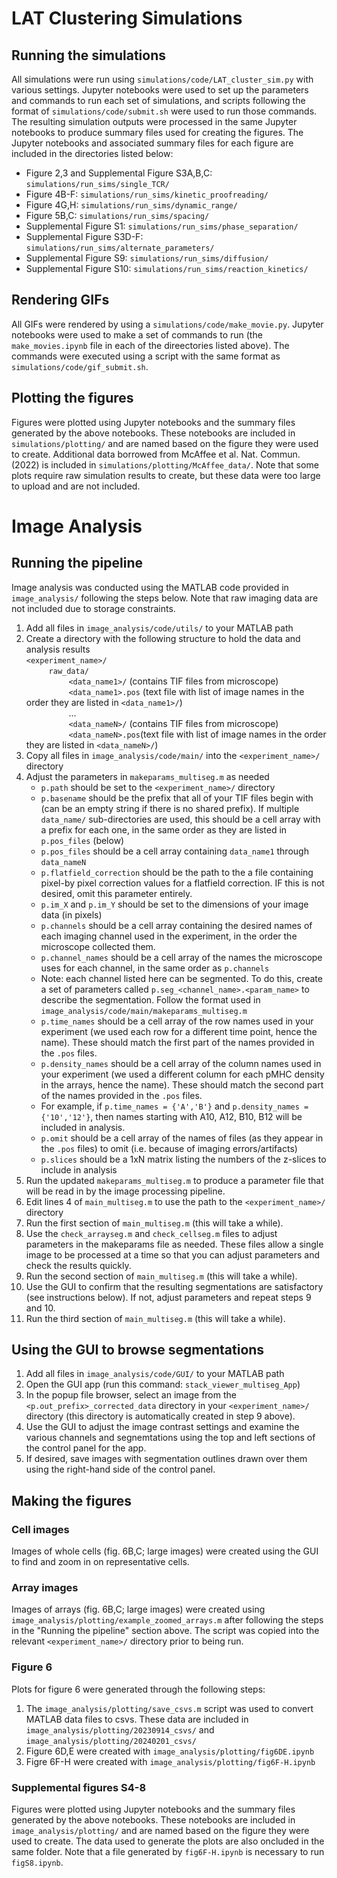 # LAT Clustering Simulations
## Running the simulations
All simulations were run using `simulations/code/LAT_cluster_sim.py` with various settings. Jupyter notebooks were used to set up the parameters and commands to run each set of simulations, and scripts following the format of `simulations/code/submit.sh` were used to run those commands. The resulting simulation outputs were processed in the same Jupyter notebooks to produce summary files used for creating the figures. The Jupyter notebooks and associated summary files for each figure are included in the directories listed below:
- Figure 2,3 and Supplemental Figure S3A,B,C: `simulations/run_sims/single_TCR/`
- Figure 4B-F: `simulations/run_sims/kinetic_proofreading/`
- Figure 4G,H: `simulations/run_sims/dynamic_range/`
- Figure 5B,C: `simulations/run_sims/spacing/`
- Supplemental Figure S1: `simulations/run_sims/phase_separation/`
- Supplemental Figure S3D-F: `simulations/run_sims/alternate_parameters/`
- Supplemental Figure S9: `simulations/run_sims/diffusion/`
- Supplemental Figure S10: `simulations/run_sims/reaction_kinetics/`
## Rendering GIFs
All GIFs were rendered by using a `simulations/code/make_movie.py`. Jupyter notebooks were used to make a set of commands to run (the `make_movies.ipynb` file in each of the direectories listed above). The commands were executed using a script with the same format as `simulations/code/gif_submit.sh`.
## Plotting the figures
Figures were plotted using Jupyter notebooks and the summary files generated by the above notebooks. These notebooks are included in `simulations/plotting/` and are named based on the figure they were used to create. Additional data borrowed from McAffee et al. Nat. Commun. (2022) is included in `simulations/plotting/McAffee_data/`. Note that some plots require raw simulation results to create, but these data were too large to upload and are not included.


# Image Analysis
## Running the pipeline
Image analysis was conducted using the MATLAB code provided in `image_analysis/` following the steps below. Note that raw imaging data are not included due to storage constraints.
1. Add all files in `image_analysis/code/utils/` to your MATLAB path
2. Create a directory with the following structure to hold the data and analysis results\
`<experiment_name>/`\
$\qquad$ `raw_data/`\
$\qquad \qquad$ `<data_name1>/` (contains TIF files from microscope)\
$\qquad \qquad$ `<data_name1>.pos` (text file with list of image names in the order they are listed in `<data_name1>/`)\
$\qquad \qquad$ ...\
$\qquad \qquad$ `<data_nameN>/` (contains TIF files from microscope)\
$\qquad \qquad$ `<data_nameN>.pos`(text file with list of image names in the order they are listed in `<data_nameN>/`)
3. Copy all files in `image_analysis/code/main/` into the `<experiment_name>/` directory
4. Adjust the parameters in `makeparams_multiseg.m` as needed
	- `p.path` should be set to the `<experiment_name>/` directory
	- `p.basename` should be the prefix that all of your TIF files begin with (can be an empty string if there is no shared prefix). If multiple `data_name/` sub-directories are used, this should be a cell array with a prefix for each one, in the same order as they are listed in `p.pos_files` (below)
	- `p.pos_files` should be a cell array containing `data_name1` through `data_nameN`
	- `p.flatfield_correction` should be the path to the a file containing pixel-by pixel correction values for a flatfield correction. IF  this is not desired, omit this parameter entirely.
	- `p.im_X` and `p.im_Y` should be set to the dimensions of your image data (in pixels)
	- `p.channels` should be a cell array containing the desired names of each imaging channel used in the experiment, in the order the microscope collected them.
	- `p.channel_names` should be a cell array of the names the microscope uses for each channel, in the same order as `p.channels`
	- Note: each channel listed here can be segmented. To do this, create a set of parameters called `p.seg_<channel_name>.<param_name>` to describe the segmentation. Follow the format used in `image_analysis/code/main/makeparams_multiseg.m`
	- `p.time_names` should be a cell array of the row names used in your experiment (we used each row for a different time point, hence the name). These should match the first part of the names provided in the `.pos` files.
	- `p.density_names` should be a cell array of the column names used in your experiment (we used a different column for each pMHC density in the arrays, hence the name). These should match the second part of the names provided in the `.pos` files.
	- For example, if `p.time_names = {'A','B'}` and `p.density_names = {'10','12'}`, then names starting with A10, A12, B10, B12 will be included in analysis.
	- `p.omit` should be a cell array of the names of files (as they appear in the `.pos` files) to omit (i.e. because of imaging errors/artifacts)
	- `p.slices` should be a 1xN matrix listing the numbers of the z-slices to include in analysis
5. Run the updated `makeparams_multiseg.m` to produce a parameter file that will be read in by the image processing pipeline.
6. Edit lines 4 of `main_multiseg.m` to use the path to the `<experiment_name>/` directory
7. Run the first section of `main_multiseg.m` (this will take a while).
8. Use the `check_arrayseg.m` and `check_cellseg.m` files to adjust parameters in the makeparams file as needed. These files allow a single image to be processed at a time so that you can adjust parameters and check the results quickly.
9. Run the second section of `main_multiseg.m` (this will take a while).
10. Use the GUI to confirm that the resulting segmentations are satisfactory (see instructions below). If not, adjust parameters and repeat steps 9 and 10.
11. Run the third section of `main_multiseg.m` (this will take a while).
## Using the GUI to browse segmentations
1. Add all files in `image_analysis/code/GUI/` to your MATLAB path
2. Open the GUI app (run this command: `stack_viewer_multiseg_App`)
3. In the popup file browser, select an image from the `<p.out_prefix>_corrected_data` directory in your `<experiment_name>/` directory (this directory is automatically created in step 9 above).
4. Use the GUI to adjust the image contrast settings and examine the various channels and segnemtations using the top and left sections of the control panel for the app.
5. If desired, save images with segmentation outlines drawn over them using the right-hand side of the control panel.
## Making the figures
### Cell images
Images of whole cells (fig. 6B,C; large images) were created using the GUI to find and zoom in on representative cells.
### Array images
Images of arrays (fig. 6B,C; large images) were created using `image_analysis/plotting/example_zoomed_arrays.m` after following the steps in the "Running the pipeline" section above. The script was copied into the relevant `<experiment_name>/` directory prior to being run.
### Figure 6
Plots for figure 6 were generated through the following steps:
1. The `image_analysis/plotting/save_csvs.m` script was used to convert MATLAB data files to csvs. These data are included in `image_analysis/plotting/20230914_csvs/` and `image_analysis/plotting/20240201_csvs/`
2. Figure 6D,E were created with `image_analysis/plotting/fig6DE.ipynb`
3. Figre 6F-H were created with `image_analysis/plotting/fig6F-H.ipynb`
### Supplemental figures S4-8
Figures were plotted using Jupyter notebooks and the summary files generated by the above notebooks. These notebooks are included in `image_analysis/plotting/` and are named based on the figure they were used to create. The data used to generate the plots are also oncluded in the same folder. Note that a file generated by `fig6F-H.ipynb` is necessary to run `figS8.ipynb`.
